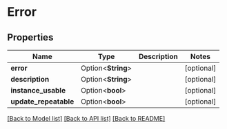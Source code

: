 # Error

## Properties

Name | Type | Description | Notes
------------ | ------------- | ------------- | -------------
**error** | Option<**String**> |  | [optional]
**description** | Option<**String**> |  | [optional]
**instance_usable** | Option<**bool**> |  | [optional]
**update_repeatable** | Option<**bool**> |  | [optional]

[[Back to Model list]](../README.md#documentation-for-models) [[Back to API list]](../README.md#documentation-for-api-endpoints) [[Back to README]](../README.md)


